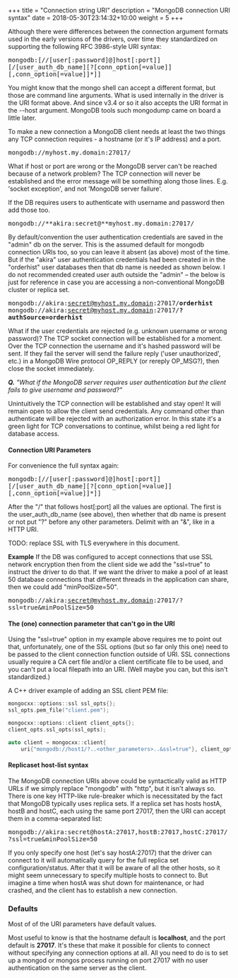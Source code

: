 +++
title = "Connection string URI"
description = "MongoDB connection URI syntax"
date =  2018-05-30T23:14:32+10:00
weight = 5
+++

Although there were differences between the connection argument formats used in the early versions of the drivers, over time they standardized on supporting the following RFC 3986-style URI syntax:

<tt>mongodb:\[//\[user\[:password\]@\]host\[:port\]\]\[/\[user\_auth\_db\_name\]\[?\[conn\_option\[=value\]\]\[,conn\_option\[=value\]\]\*\]\]</tt>

You might know that the mongo shell can accept a different format, but those are command line arguments. What is used internally in the driver is the URI format above. And since v3.4 or so it also accepts the URI format in the --host argument. MongoDB tools such mongodump came on board a little later.

To make a new connection a MongoDB client needs at least the two things any TCP connection requires - a hostname (or it's IP address) and a port.

<tt>mongodb://myhost.my.domain:27017/</tt>

What if host or port are wrong or the MongoDB server can't be reached because of a network problem?
The TCP connection will never be established and the error message will be something along those lines. E.g. 'socket exception', and not 'MongoDB server failure'.

If the DB requires users to authenticate with username and password then add those too.

<tt>mongodb://**akira:secret@**myhost.my.domain:27017/</tt>

By default/convention the user authentication credentials are saved in the "admin" db on the server. This is the assumed default for mongodb connection URIs too, so you can leave it absent (as above) most of the time. 
But if the "akira" user authentication credentials had been created in in the "orderhist" user databases then that db name is needed as shown below. I do not recommended created user auth outside the "admin" &ndash; the below is just for reference in case you are accessing a non-conventional MongoDB cluster or replica set.

<tt>mongodb://akira:secret@myhost.my.domain:27017/**orderhist**</tt>
<tt>mongodb://akira:secret@myhost.my.domain:27017/**?authSource=orderhist**</tt>

What if the user credentials are rejected (e.g. unknown username or wrong password)? 
The TCP socket connection will be established for a moment. Over the TCP connection the username and it's hashed password will be sent. If they fail the server will send the failure reply ('user unauthorized', etc.) in a MongoDB Wire protocol OP_REPLY (or rereply OP_MSG?), then close the socket immediately.

_**Q.** "What if the MongoDB server requires user authentication but the client fails to give username and password?"_

Unintuitively the TCP connection will be established and stay open! It will remain open to allow the client send credentials. Any command other than authenticate will be rejected with an authorization error. In this state it's a green light for TCP conversations to continue, whilst being a red light for database access.

#### Connection URI Parameters

For convenience the full syntax again:

<tt>mongodb:\[//\[user\[:password\]@\]host\[:port\]\]\[/\[user\_auth\_db\_name\]\[?\[conn\_option\[=value\]\]\[,conn\_option\[=value\]\]\*\]\]</tt>

After the "/" that follows host\[:port\] all the values are optional. The first is the user_auth_db_name (see above), then whether that db name is present or not put "?" before any other parameters. Delimit with an "\&", like in a HTTP URI.

TODO: replace SSL with TLS everywhere in this document.

**Example** If the DB was configured to accept connections that use SSL network encryption then from the client side we add the "ssl=true" to instruct the driver to do that. If we want the driver to make a pool of at least 50 database connections that different threads in the application can share, then we could add "minPoolSize=50".

<tt>mongodb://akira:secret@myhost.my.domain:27017/?ssl=true\&minPoolSize=50</tt>

#### The (one) connection parameter that can't go in the URI

Using the "ssl=true" option in my example above requires me to point out that, unfortunately, one of the SSL options (but so far only this one) need to be passed to the client connection function outside of URI. SSL connections usually require a CA cert file and/or a client certificate file to be used, and you can't put a local filepath into an URI. (Well maybe you can, but this isn't standardized.)

A C++ driver example of adding an SSL client PEM file:
```C++
mongocxx::options::ssl ssl_opts{};
ssl_opts.pem_file("client.pem");

mongocxx::options::client client_opts{};
client_opts.ssl_opts(ssl_opts);

auto client = mongocxx::client{
    uri{"mongodb://host1/?..<other_parameters>..&ssl=true"}, client_opts};
```

#### Replicaset host-list syntax

The MongoDB connection URIs above could be syntactically valid as HTTP URLs if we simply replace "mongodb" with "http", but it isn't always so. There is one key HTTP-like rule-breaker which is necessitated by the fact that MongoDB typically uses replica sets. If a replica set has hosts hostA, hostB and hostC, each using the same port 27017, then the URI can accept them in a comma-separated list:

<tt>mongodb://akira:secret@hostA:27017,hostB:27017,hostC:27017/?ssl=true\&minPoolSize=50</tt>

If you only specify one host (let's say hostA:27017) that the driver can connect to it will automatically query for the full replica set configuration/status. After that it will be aware of all the other hosts, so it might seem unnecessary to specify multiple hosts to connect to. But imagine a time when hostA was shut down for maintenance, or had crashed, and the client has to establish a new connection. 

### Defaults

Most of of the URI parameters have default values.

Most useful to know is that the hostname default is **localhost**, and the port default is **27017**. It's these that make it possible for clients to connect without specifying any connection options at all. All you need to do is to set up a mongod or mongos process running on port 27017 with no user authentication on the same server as the client.
